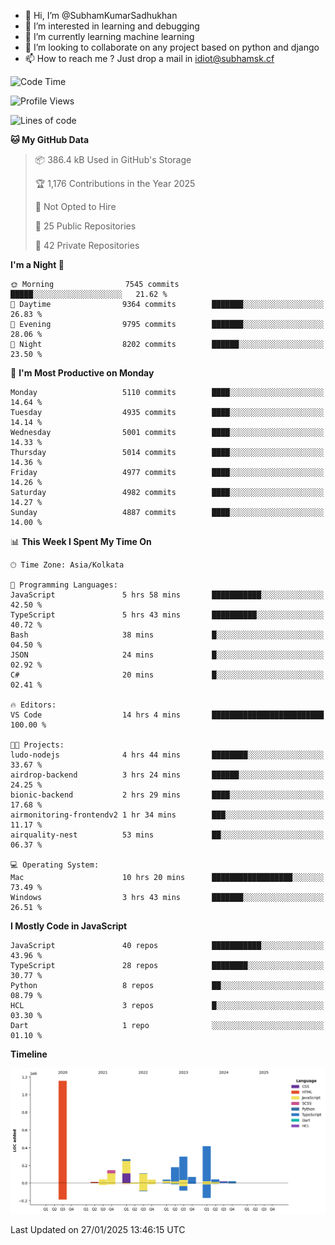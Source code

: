 - 👋 Hi, I’m @SubhamKumarSadhukhan
- 👀 I’m interested in learning and debugging
- 🌱 I’m currently learning machine learning
- 💞️ I’m looking to collaborate on any project based on python and django
- 📫 How to reach me ?
      Just drop a mail in idiot@subhamsk.cf

<!---
SubhamKumarSadhukhan/SubhamKumarSadhukhan is a ✨ special ✨ repository because its `README.md` (this file) appears on your GitHub profile.
You can click the Preview link to take a look at your changes.
--->


<!--START_SECTION:waka-->
![Code Time](http://img.shields.io/badge/Code%20Time-2%2C734%20hrs%2028%20mins-blue)

![Profile Views](http://img.shields.io/badge/Profile%20Views-0-blue)

![Lines of code](https://img.shields.io/badge/From%20Hello%20World%20I%27ve%20Written-2.8%20million%20lines%20of%20code-blue)

**🐱 My GitHub Data** 

> 📦 386.4 kB Used in GitHub's Storage 
 > 
> 🏆 1,176 Contributions in the Year 2025
 > 
> 🚫 Not Opted to Hire
 > 
> 📜 25 Public Repositories 
 > 
> 🔑 42 Private Repositories 
 > 
**I'm a Night 🦉** 

```text
🌞 Morning                7545 commits        █████░░░░░░░░░░░░░░░░░░░░   21.62 % 
🌆 Daytime                9364 commits        ███████░░░░░░░░░░░░░░░░░░   26.83 % 
🌃 Evening                9795 commits        ███████░░░░░░░░░░░░░░░░░░   28.06 % 
🌙 Night                  8202 commits        ██████░░░░░░░░░░░░░░░░░░░   23.50 % 
```
📅 **I'm Most Productive on Monday** 

```text
Monday                   5110 commits        ████░░░░░░░░░░░░░░░░░░░░░   14.64 % 
Tuesday                  4935 commits        ████░░░░░░░░░░░░░░░░░░░░░   14.14 % 
Wednesday                5001 commits        ████░░░░░░░░░░░░░░░░░░░░░   14.33 % 
Thursday                 5014 commits        ████░░░░░░░░░░░░░░░░░░░░░   14.36 % 
Friday                   4977 commits        ████░░░░░░░░░░░░░░░░░░░░░   14.26 % 
Saturday                 4982 commits        ████░░░░░░░░░░░░░░░░░░░░░   14.27 % 
Sunday                   4887 commits        ████░░░░░░░░░░░░░░░░░░░░░   14.00 % 
```


📊 **This Week I Spent My Time On** 

```text
🕑︎ Time Zone: Asia/Kolkata

💬 Programming Languages: 
JavaScript               5 hrs 58 mins       ███████████░░░░░░░░░░░░░░   42.50 % 
TypeScript               5 hrs 43 mins       ██████████░░░░░░░░░░░░░░░   40.72 % 
Bash                     38 mins             █░░░░░░░░░░░░░░░░░░░░░░░░   04.50 % 
JSON                     24 mins             █░░░░░░░░░░░░░░░░░░░░░░░░   02.92 % 
C#                       20 mins             █░░░░░░░░░░░░░░░░░░░░░░░░   02.41 % 

🔥 Editors: 
VS Code                  14 hrs 4 mins       █████████████████████████   100.00 % 

🐱‍💻 Projects: 
ludo-nodejs              4 hrs 44 mins       ████████░░░░░░░░░░░░░░░░░   33.67 % 
airdrop-backend          3 hrs 24 mins       ██████░░░░░░░░░░░░░░░░░░░   24.25 % 
bionic-backend           2 hrs 29 mins       ████░░░░░░░░░░░░░░░░░░░░░   17.68 % 
airmonitoring-frontendv2 1 hr 34 mins        ███░░░░░░░░░░░░░░░░░░░░░░   11.17 % 
airquality-nest          53 mins             ██░░░░░░░░░░░░░░░░░░░░░░░   06.37 % 

💻 Operating System: 
Mac                      10 hrs 20 mins      ██████████████████░░░░░░░   73.49 % 
Windows                  3 hrs 43 mins       ███████░░░░░░░░░░░░░░░░░░   26.51 % 
```

**I Mostly Code in JavaScript** 

```text
JavaScript               40 repos            ███████████░░░░░░░░░░░░░░   43.96 % 
TypeScript               28 repos            ████████░░░░░░░░░░░░░░░░░   30.77 % 
Python                   8 repos             ██░░░░░░░░░░░░░░░░░░░░░░░   08.79 % 
HCL                      3 repos             █░░░░░░░░░░░░░░░░░░░░░░░░   03.30 % 
Dart                     1 repo              ░░░░░░░░░░░░░░░░░░░░░░░░░   01.10 % 
```



**Timeline**

![Lines of Code chart](https://raw.githubusercontent.com/SubhamKumarSadhukhan/SubhamKumarSadhukhan/main/assets/bar_graph.png)


 Last Updated on 27/01/2025 13:46:15 UTC
<!--END_SECTION:waka-->
